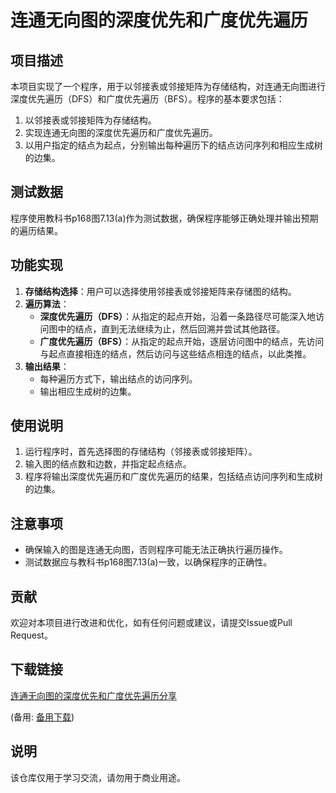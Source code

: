 # 连通无向图的深度优先和广度优先遍历

## 项目描述

本项目实现了一个程序，用于以邻接表或邻接矩阵为存储结构，对连通无向图进行深度优先遍历（DFS）和广度优先遍历（BFS）。程序的基本要求包括：

1. 以邻接表或邻接矩阵为存储结构。
2. 实现连通无向图的深度优先遍历和广度优先遍历。
3. 以用户指定的结点为起点，分别输出每种遍历下的结点访问序列和相应生成树的边集。

## 测试数据

程序使用教科书p168图7.13(a)作为测试数据，确保程序能够正确处理并输出预期的遍历结果。

## 功能实现

1. **存储结构选择**：用户可以选择使用邻接表或邻接矩阵来存储图的结构。
2. **遍历算法**：
   - **深度优先遍历（DFS）**：从指定的起点开始，沿着一条路径尽可能深入地访问图中的结点，直到无法继续为止，然后回溯并尝试其他路径。
   - **广度优先遍历（BFS）**：从指定的起点开始，逐层访问图中的结点，先访问与起点直接相连的结点，然后访问与这些结点相连的结点，以此类推。
3. **输出结果**：
   - 每种遍历方式下，输出结点的访问序列。
   - 输出相应生成树的边集。

## 使用说明

1. 运行程序时，首先选择图的存储结构（邻接表或邻接矩阵）。
2. 输入图的结点数和边数，并指定起点结点。
3. 程序将输出深度优先遍历和广度优先遍历的结果，包括结点访问序列和生成树的边集。

## 注意事项

- 确保输入的图是连通无向图，否则程序可能无法正确执行遍历操作。
- 测试数据应与教科书p168图7.13(a)一致，以确保程序的正确性。

## 贡献

欢迎对本项目进行改进和优化，如有任何问题或建议，请提交Issue或Pull Request。

## 下载链接
[连通无向图的深度优先和广度优先遍历分享](https://pan.quark.cn/s/7f5ed2449775) 

(备用: [备用下载](https://pan.baidu.com/s/1WRG31K2_sIDWDqttdXk0Cg?pwd=1234))

## 说明

该仓库仅用于学习交流，请勿用于商业用途。
